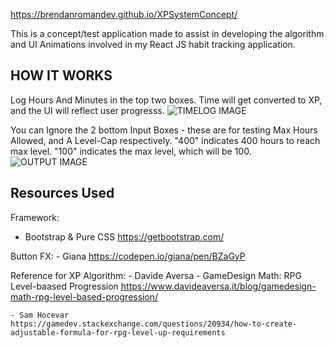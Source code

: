 https://brendanromandev.github.io/XPSystemConcept/

This is a concept/test application made to assist in developing the algorithm and UI Animations involved in my React JS habit tracking application.

## HOW IT WORKS

Log Hours And Minutes in the top two boxes. Time will get converted to XP, and the UI will reflect user progresss.
![TIMELOG IMAGE](https://i.imgur.com/Iid4dR1.png)

You can Ignore the 2 bottom Input Boxes - these are for testing Max Hours Allowed, and A Level-Cap respectively.
"400" indicates 400 hours to reach max level.
"100" indicates the max level, which will be 100.
![OUTPUT IMAGE](https://i.imgur.com/phHMz63.png)

## Resources Used
Framework: 
   - Bootstrap & Pure CSS
    https://getbootstrap.com/

Button FX: 
    - Giana
    https://codepen.io/giana/pen/BZaGyP 

Reference for XP Algorithm:
    - Davide Aversa - GameDesign Math: RPG Level-baased Progression
    https://www.davideaversa.it/blog/gamedesign-math-rpg-level-based-progression/

    - Sam Hocevar
    https://gamedev.stackexchange.com/questions/20934/how-to-create-adjustable-formula-for-rpg-level-up-requirements
